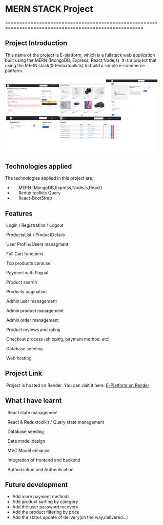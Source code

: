 # MERN STACK Project

=======================================================================================================

## Project Introduction

This name of the project is E-platform, which is a fullstack web application
built using the MERN (MongoDB, Express, React,Nodejs).
It is a project that using the MERN stack(& Reduxtoolkits) to build a simple e-commerce platform.

![intro](./frontend/public/images/5in1.jpg)

## Technologies applied

The technologies applied in this project are:

- ⠀⠀MERN (MongoDB,Express,NodeJs,React)
- ⠀⠀Redux toolkits Query
- ⠀⠀React-BootStrap

## Features

&nbsp;Login / Registration / Logout

&nbsp;ProductsList / ProductDetails

&nbsp;User Profile/Users managment

&nbsp;Full Cart functions

&nbsp;Top products carousel

&nbsp;Payment with Paypal

&nbsp;Product search

&nbsp;Products pagination

&nbsp;Admin user management

&nbsp;Admin product management

&nbsp;Admin order management

&nbsp;Product reviews and rating

&nbsp;Checkout process (shipping, payment method, etc)

&nbsp;Database seeding

&nbsp;Web hosting

## Project Link

&nbsp;Project is hosted on Render. You can visit it here: [E-Platform on Render](https://ecommerce-frontend.onrender.com)

## What I have learnt

  &nbsp; React state management

  &nbsp; React & Reduxtoolkit / Query state management

  &nbsp; Database seeding

  &nbsp; Data model design

  &nbsp; MVC Model enhance

  &nbsp; Integration of frontend and backend

  &nbsp; Authorization and Authentication

## Future development

- Add more payment methods
- Add product sorting by category
- Add the user password recovery
- Add the product filtering by price
- Add the status update of delivery(on the way,delivered...)
